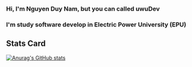 ### Hi, I'm Nguyen Duy Nam, but you can called uwuDev
### I'm study software develop in Electric Power University (EPU)

## Stats Card
[![Anurag's GitHub stats](https://github-readme-stats.vercel.app/api?username=namnguyenduy&show_icons=true&theme=nightowl)](https://github.com/anuraghazra/github-readme-stats)

